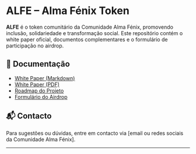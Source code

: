 # ALFE – Alma Fénix Token

**ALFE** é o token comunitário da Comunidade Alma Fénix, promovendo inclusão, solidariedade e transformação social. Este repositório contém o white paper oficial, documentos complementares e o formulário de participação no airdrop.

## 📄 Documentação

- [White Paper (Markdown)](whitepaper.md)
- [White Paper (PDF)](whitepaper.pdf)
- [Roadmap do Projeto](roadmap.md)
- [Formulário do Airdrop](airdrop-form.md)

## 📬 Contacto

Para sugestões ou dúvidas, entre em contacto via [email ou redes sociais da Comunidade Alma Fénix].

---
